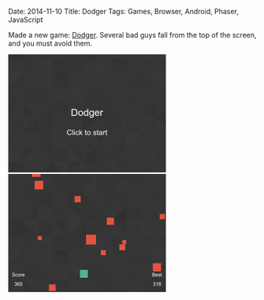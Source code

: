 Date: 2014-11-10
Title: Dodger
Tags: Games, Browser, Android, Phaser, JavaScript

Made a new game: [Dodger](http://www.cravesoft.com/dodger). Several bad guys fall from the top of the screen, and you must avoid them.

![Memory1](images/dodger1.png)
![Memory2](images/dodger2.png)
